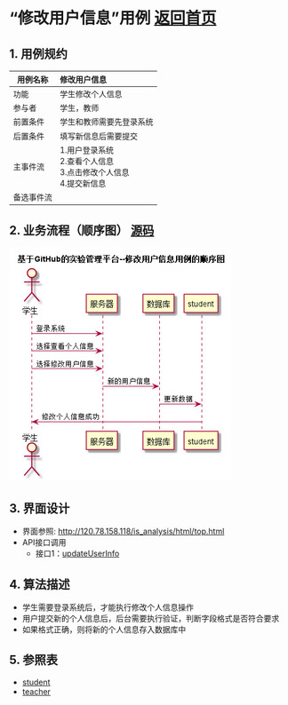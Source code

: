 ﻿
# “修改用户信息”用例 [返回首页](../README.md)
## 1. 用例规约

|用例名称|修改用户信息|
|-------|:-------------|
|功能|学生修改个人信息|
|参与者|学生，教师|
|前置条件|学生和教师需要先登录系统|
|后置条件| 填写新信息后需要提交|
|主事件流| 1.用户登录系统<br />2.查看个人信息<br />3.点击修改个人信息<br />4.提交新信息|
|备选事件流| |

## 2. 业务流程（顺序图） [源码](../puml/修改用户信息.puml)
![sequence1](../images/修改用户信息.png) 

## 3. 界面设计
- 界面参照: http://120.78.158.118/is_analysis/html/top.html
- API接口调用
    - 接口1：[updateUserInfo](../v1/api/updateUserInfo.md) 

## 4. 算法描述

- 学生需要登录系统后，才能执行修改个人信息操作
- 用户提交新的个人信息后，后台需要执行验证，判断字段格式是否符合要求
- 如果格式正确，则将新的个人信息存入数据库中
    
## 5. 参照表

- [student](../database.md)
- [teacher](../database.md)



